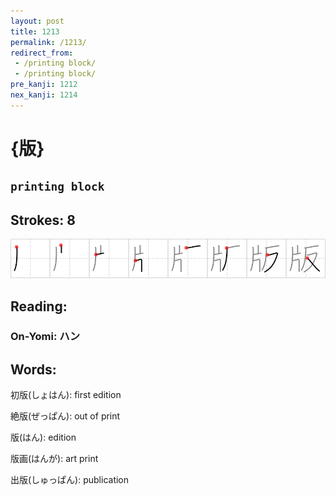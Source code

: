 ```yaml
---
layout: post
title: 1213
permalink: /1213/
redirect_from:
 - /printing block/
 - /printing block/
pre_kanji: 1212
nex_kanji: 1214
---
```


# {版}

## `printing block`

## Strokes: 8

<div class="stroke"><img src="../images/E78988.png" /></div>

## Reading:

### On-Yomi: ハン

## Words:

初版(しょはん): first edition

絶版(ぜっぱん): out of print

版(はん): edition

版画(はんが): art print

出版(しゅっぱん): publication
